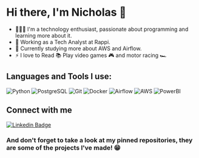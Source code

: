 # Hi there, I'm Nicholas 👋

- 👨🏻‍💻 I'm a technology enthusiast, passionate about programming and learning more about it. 
- 🔭 Working as a Tech Analyst at Rappi.
- 🌱 Currently studying more about AWS and Airflow.
- ⚡ I love to Read 📚 Play video games 🎮 and motor racing 🏎

## Languages and Tools I use:

![Python](https://img.shields.io/badge/Python-FFD43B?style=for-the-badge&logo=python&logoColor=blue)
![PostgreSQL](https://img.shields.io/badge/PostgreSQL-316192?style=for-the-badge&logo=postgresql&logoColor=white)
![Git](https://img.shields.io/badge/GIT-E44C30?style=for-the-badge&logo=git&logoColor=white)
![Docker](https://img.shields.io/badge/Docker-2CA5E0?style=for-the-badge&logo=docker&logoColor=white)
![Airflow](https://img.shields.io/badge/Airflow-017CEE?style=for-the-badge&logo=Apache%20Airflow&logoColor=white)
![AWS](https://img.shields.io/badge/Amazon_AWS-FF9900?style=for-the-badge&logo=amazonaws&logoColor=white)
![PowerBI](https://img.shields.io/badge/PowerBI-F2C811?style=for-the-badge&logo=Power%20BI&logoColor=white)

## Connect with me

[![Linkedin Badge](https://img.shields.io/badge/-NicholasBaraldi-blue?style=flat-square&logo=Linkedin&logoColor=white&link=https://www.linkedin.com/in/nicholasbaraldi/)](https://www.linkedin.com/in/nicholasbaraldi/)

### And don't forget to take a look at my pinned repositories, they are some of the projects I've made! 😁
